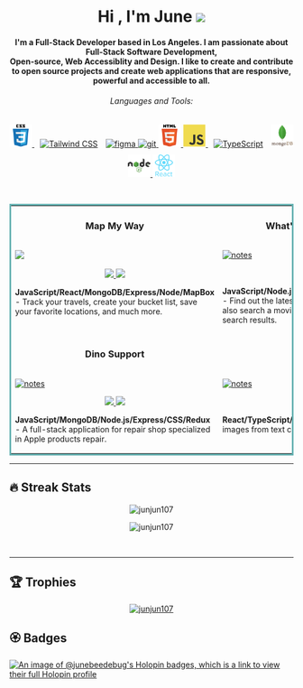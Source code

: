 <h1 align="center">Hi , I'm June <img src="https://media.giphy.com/media/hvRJCLFzcasrR4ia7z/giphy.gif" width="35"></h1>
<!-- <p align="center">
  <a href="https://github.com/jarrodmjack"><img src="https://readme-typing-svg.herokuapp.com?lines=Front+End+Developer;JavaScript%20|%20Angular%20|%20React%20Enthusiast;Always%20learning%20new%20things&center=true&width=500&height=50"></a>
</p> -->


<h4 align="center">
I'm a Full-Stack Developer based in Los Angeles. I am passionate about Full-Stack Software Development, <br />Open-source, Web Accessiblity and Design. I like to create and contribute to open source projects and create web applications that are responsive, powerful and accessible to all.

<!--     JUNE EDIT THIS BELOW ****************************************************

<!-- ![Anurag's GitHub stats](https://github-readme-stats.vercel.app/api?username=junjun107&show_icons=true&theme=radical)
[![Top Langs](https://github-readme-stats.vercel.app/api/top-langs/?username=junjun107)](https://github.com/anuraghazra/github-readme-stats) -->


<h6 align="center">Languages and Tools:</h6>
<p align="center"> <a href="https://www.w3schools.com/css/" target="_blank" rel="noreferrer"> <img src="https://raw.githubusercontent.com/devicons/devicon/master/icons/css3/css3-original-wordmark.svg" alt="css3" width="40" height="40"/> </a><a href="https://www.tailwindcss.com/" target="_blank"><img style="margin: 10px" src="https://profilinator.rishav.dev/skills-assets/tailwindcss.svg" alt="Tailwind CSS" height="40" /></a>  <a href="https://www.figma.com/" target="_blank" rel="noreferrer"> <img src="https://www.vectorlogo.zone/logos/figma/figma-icon.svg" alt="figma" width="40" height="40"/> </a> <a href="https://git-scm.com/" target="_blank" rel="noreferrer"> <img src="https://www.vectorlogo.zone/logos/git-scm/git-scm-icon.svg" alt="git" width="40" height="40"/> </a> <a href="https://www.w3.org/html/" target="_blank" rel="noreferrer"> <img src="https://raw.githubusercontent.com/devicons/devicon/master/icons/html5/html5-original-wordmark.svg" alt="html5" width="40" height="40"/> </a> <a href="https://developer.mozilla.org/en-US/docs/Web/JavaScript" target="_blank" rel="noreferrer"> <img src="https://raw.githubusercontent.com/devicons/devicon/master/icons/javascript/javascript-original.svg" alt="javascript" width="40" height="40"/> </a><a href="https://www.typescriptlang.org/" target="_blank"><img style="margin: 10px" src="https://profilinator.rishav.dev/skills-assets/typescript-original.svg" alt="TypeScript" height="40" /></a>  <a href="https://www.mongodb.com/" target="_blank" rel="noreferrer"> <img src="https://raw.githubusercontent.com/devicons/devicon/master/icons/mongodb/mongodb-original-wordmark.svg" alt="mongodb" width="40" height="40"/> </a> <a href="https://nodejs.org" target="_blank" rel="noreferrer"> <img src="https://raw.githubusercontent.com/devicons/devicon/master/icons/nodejs/nodejs-original-wordmark.svg" alt="nodejs" width="40" height="40"/> </a> <a href="https://reactjs.org/" target="_blank" rel="noreferrer"> <img src="https://raw.githubusercontent.com/devicons/devicon/master/icons/react/react-original-wordmark.svg" alt="react" width="40" height="40"/> </a> </a> </p>

<br>

<table bordercolor="#66b2b2">
  <tr>
<!-- 	  1st  -->
    <td width="50%" valign="top">
      <h3 align="center">Map My Way</h3>
        <br />
        <a target="_blank" href="https://beige-gazelle-gear.cyclic.app/login">
            <img src="https://res.cloudinary.com/dhhiphscp/image/upload/v1707329645/portfolio/Screenshot_2024-02-02_at_3.14.59_PM_mkmd1i.png"/>
        </a>
        <br />
        <p align="center">
          
  <a href="https://github.com/junjun107/fullstack_travel_blog">
    <img src="https://img.shields.io/static/v1?label=|&message=REPO&color=23555f&style=plastic&logo=github&logo-color=white"/>
  </a>  
  <a href="https://beige-gazelle-gear.cyclic.app/login" target="_blank">
    <img src="https://img.shields.io/static/v1?label=|&message=WEBSITE&color=cdf998&style=plastic&logo=wordpress&logo-color=white"/>
  </a>
      </p>
        <p><strong>JavaScript/React/MongoDB/Express/Node/MapBox</strong> - Track your travels, create your bucket list, save your favorite locations, and much more. </p>
    </td>
<!-- 	  2nd -->
    <td width="50%" valign="top">
      <h3 align="center">What's Popular Now Movie DB </h3>
        <br />
        <a target="_blank" href="https://relaxed-jackson-4661d8.netlify.app/">
            <img src="https://res.cloudinary.com/dhhiphscp/image/upload/v1670700129/portfolio/Movie_App_Mozilla_Firefox_vwre7n.png" alt="notes"/>
        </a>
        <br />
        <p align="center">
          
  <a href="https://github.com/junjun107/React-context-movie-app" target="_blank">
    <img src="https://img.shields.io/static/v1?label=|&message=REPO&color=23555f&style=plastic&logo=github&logo-color=white"/>
  </a>  
  <a href="https://relaxed-jackson-4661d8.netlify.app/" target="_blank">
    <img src="https://img.shields.io/static/v1?label=|&message=WEBSITE&color=cdf998&style=plastic&logo=wordpress&logo-color=white"/>
  </a>
      </p>
        <p><strong>JavaScript/Node.js/Express/SCSS/Bootstrap/React/TMDB</strong> - Find out the latest popular movies and shows. User can also search a movie or shows and view the details of the search results. </p>
    </td>
  </tr>
  <tr>
<!-- 	  3rd -->
   <td width="50%" valign="top">
      <h3 align="center">Dino Support</h3>
        <br />
        <a target="_blank" href="https://drab-pear-moth-wrap.cyclic.app/">
            <img src="https://res.cloudinary.com/dhhiphscp/image/upload/v1670285705/portfolio/dino-landing_bsfvps.png" alt="notes"/>
        </a>
        <br />
        <p align="center">
          
  <a href="https://github.com/junjun107/Dino-Support" target="_blank">
    <img src="https://img.shields.io/static/v1?label=|&message=REPO&color=23555f&style=plastic&logo=github&logo-color=white"/>
  </a>  
  <a href="https://drab-pear-moth-wrap.cyclic.app/" target="_blank">
    <img src="https://img.shields.io/static/v1?label=|&message=WEBSITE&color=cdf998&style=plastic&logo=wordpress&logo-color=white"/>
  </a>
      </p>
        <p><strong>JavaScript/MongoDB/Node.js/Express/CSS/Redux</strong> - A full-stack application for repair shop specialized in Apple products repair. </p>
    </td>
    
<!-- ----4th---- -->
<td width="50%" valign="top">
      <h3 align="center">Food Oasis</h3>
        <br />
     	<a target="_blank" href="http://foodoasis.la">
            <img src="https://res.cloudinary.com/dhhiphscp/image/upload/b_rgb:FFFFFF/c_pad,w_400,h_400/v1706560821/portfolio/fola-profolio_fznjfp.png" alt="notes"/>
        </a>
        <br />
        <p align="center">
          
  <a href="https://github.com/hackforla/food-oasis" target="_blank">
    <img src="https://img.shields.io/static/v1?label=|&message=REPO&color=23555f&style=plastic&logo=github&logo-color=white"/>
  </a>
  <a href="(http://foodoasis.la" target="_blank">
    <img src="https://img.shields.io/static/v1?label=|&message=WEBSITE&color=cdf998&style=plastic&logo=wordpress&logo-color=white"/>
  </a>
      </p>
        <p><strong>React/TypeScript/PostgreSQL/MUI</strong> - A Website to creates images from text captions </p>
    </td> 
    
  </tr> 
	
</table>


<hr/>

## 🔥 Streak Stats
<p align="center"><img src="https://github-readme-streak-stats.herokuapp.com/?user=junjun107&theme=algolia" alt="junjun107" /></p>
<p align="center"><img src="https://github-readme-stats.vercel.app/api/top-langs/?username=junjun107&theme=algolia&layout=compact" alt="junjun107" /></p>

<br>
<hr/>


## 🏆 Trophies
<p align="center"> <a href="https://github.com/junjun107"><img
      src="https://github-profile-trophy.vercel.app/?username=junjun107&row=1&column=3&theme=algolia" alt="junjun107" /></a>  </p>
   
## 🏵 Badges
[![An image of @junebeedebug's Holopin badges, which is a link to view their full Holopin profile](https://holopin.me/junebeedebug)](https://holopin.io/@junebeedebug)

<br>
<!-- <hr/> -->

<!--
## ⚡ Recent GitHub Activity
<a href="https://github.com/junjun107"><img alt="June activity graph" src="https://activity-graph.herokuapp.com/graph?username=junjun107&custom_title=June's%20Contribution%20Graph&theme=react-dark" /></a>
 -->

<!--
<hr/>





